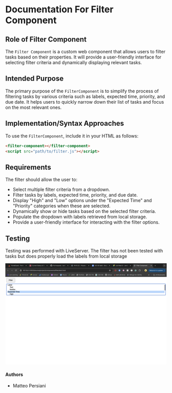 # Documentation For Filter Component

## Role of Filter Component

The `Filter Component` is a custom web component that allows users to filter tasks based on their properties. It will provide a user-friendly interface for selecting filter criteria and dynamically displaying relevant tasks.

## Intended Purpose

The primary purpose of the `FilterComponent` is to simplify the process of filtering tasks by various criteria such as labels, expected time, priority, and due date. It helps users to quickly narrow down their list of tasks and focus on the most relevant ones.

## Implementation/Syntax Approaches

To use the `FilterComponent`, include it in your HTML as follows:

```html
<filter-component></filter-component>
<script src="path/to/filter.js"></script>
```

## Requirements

The filter should allow the user to:
- Select multiple filter criteria from a dropdown.
- Filter tasks by labels, expected time, priority, and due date.
- Display "High" and "Low" options under the "Expected Time" and "Priority" categories when these are selected.
- Dynamically show or hide tasks based on the selected filter criteria.
- Populate the dropdown with labels retrieved from local storage.
- Provide a user-friendly interface for interacting with the filter options.

## Testing

Testing was performed with LiveServer. The filter has not been tested with tasks but does properly load the labels from local storage

![Filter Component](./filter.png)
#### Authors

- Matteo Persiani